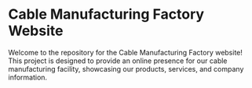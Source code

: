 # Cable Manufacturing Factory Website

Welcome to the repository for the Cable Manufacturing Factory website! This project is designed to provide an online presence for our cable manufacturing facility, showcasing our products, services, and company information.
